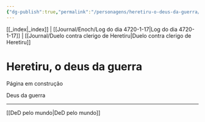 ```yaml
---
{"dg-publish":true,"permalink":"/personagens/heretiru-o-deus-da-guerra/","dgHomeLink":true,"dgPassFrontmatter":false}
---
```


[[_index|_index]] | [[Journal/Enoch/Log do dia 4720-1-17|Log do dia 4720-1-17]] | [[Journal/Duelo contra clerigo de Heretiru|Duelo contra clerigo de Heretiru]] 

# Heretiru, o deus da guerra
Página em construção

Deus da guerra

---
[[DeD pelo mundo|DeD pelo mundo]] 
